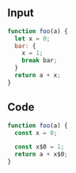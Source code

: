
## Input

```javascript
function foo(a) {
  let x = 0;
  bar: {
    x = 1;
    break bar;
  }
  return a + x;
}

```

## Code

```javascript
function foo(a) {
  const x = 0;

  const x$0 = 1;
  return a + x$0;
}

```
      